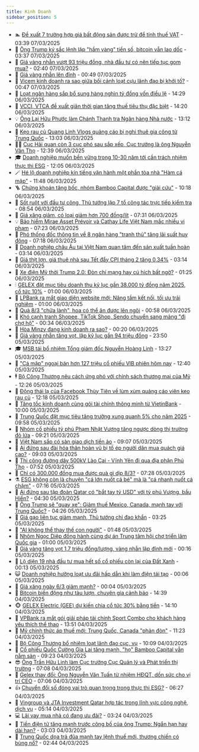 ```yaml
---
title: Kinh Doanh
sidebar_position: 5
---
```


<!-- dantri-kinh-doanh:START -->
- 🏊 [Đề xuất 7 trường hợp giá bất động sản được trừ để tính thuế VAT](https://dantri.com.vn/kinh-doanh/de-xuat-7-truong-hop-gia-bat-dong-san-duoc-tru-de-tinh-thue-vat-20250307094933791.htm) - 03:39 07/03/2025
- 🦆 [Ông Trump ký sắc lệnh lập &quot;hầm vàng&quot; tiền số, bitcoin vẫn lao dốc](https://dantri.com.vn/kinh-doanh/ong-trump-ky-sac-lenh-lap-ham-vang-tien-so-bitcoin-van-lao-doc-20250307101511950.htm) - 03:37 07/03/2025
- 🦄 [Giá vàng nhẫn vượt 93 triệu đồng, nhà đầu tư có nên tiếp tục gom mua?](https://dantri.com.vn/kinh-doanh/gia-vang-nhan-vuot-93-trieu-dong-nha-dau-tu-co-nen-tiep-tuc-gom-mua-20250307081151879.htm) - 02:40 07/03/2025
- 🌝 [Giá vàng nhẫn lên đỉnh](https://dantri.com.vn/kinh-doanh/gia-vang-nhan-len-dinh-20250307072016585.htm) - 00:49 07/03/2025
- 💃 [Vicem kinh doanh ra sao giữa bối cảnh loạt cựu lãnh đạo bị khởi tố?](https://dantri.com.vn/kinh-doanh/vicem-kinh-doanh-ra-sao-giua-boi-canh-loat-cuu-lanh-dao-bi-khoi-to-20250306165708264.htm) - 00:47 07/03/2025
- 🦏 [Loạt ngân hàng sắp bổ sung hàng nghìn tỷ đồng vốn điều lệ](https://dantri.com.vn/kinh-doanh/loat-ngan-hang-sap-bo-sung-hang-nghin-ty-dong-von-dieu-le-20250306120136026.htm) - 14:29 06/03/2025
- 🦩 [VCCI, VTCA đề xuất giãn thời gian tăng thuế tiêu thụ đặc biệt](https://dantri.com.vn/kinh-doanh/vcci-vtca-de-xuat-gian-thoi-gian-tang-thue-tieu-thu-dac-biet-20250306210842128.htm) - 14:20 06/03/2025
- 💡 [Ông Lại Hữu Phước làm Chánh Thanh tra Ngân hàng Nhà nước](https://dantri.com.vn/kinh-doanh/ong-lai-huu-phuoc-lam-chanh-thanh-tra-ngan-hang-nha-nuoc-20250306194629350.htm) - 13:12 06/03/2025
- 🌊 [Kẹo rau củ Quang Linh Vlogs quảng cáo bị nghi thuê gia công từ Trung Quốc](https://dantri.com.vn/kinh-doanh/keo-rau-cu-quang-linh-vlogs-quang-cao-bi-nghi-thue-gia-cong-tu-trung-quoc-20250306190657841.htm) - 13:03 06/03/2025
- 🧑‍💻 [Cục Hải quan còn 3 cục phó sau sắp xếp, Cục trưởng là ông Nguyễn Văn Thọ](https://dantri.com.vn/kinh-doanh/cuc-hai-quan-con-3-cuc-pho-sau-sap-xep-cuc-truong-la-ong-nguyen-van-tho-20250306191428838.htm) - 12:39 06/03/2025
- 🎓 [Doanh nghiệp muốn bền vững trong 10-30 năm tới cần trách nhiệm thực thi ESG](https://dantri.com.vn/kinh-doanh/doanh-nghiep-muon-ben-vung-trong-10-30-nam-toi-can-trach-nhiem-thuc-thi-esg-20250305105012760.htm) - 12:05 06/03/2025
- 🪄 [Hé lộ doanh nghiệp kín tiếng vận hành một phần tòa nhà &quot;Hàm cá mập&quot;](https://dantri.com.vn/kinh-doanh/he-lo-doanh-nghiep-kin-tieng-van-hanh-mot-phan-toa-nha-ham-ca-map-20250306165528512.htm) - 11:48 06/03/2025
- 🪜 [Chứng khoán tăng bốc, nhóm Bamboo Capital được &quot;giải cứu&quot;](https://dantri.com.vn/kinh-doanh/chung-khoan-tang-boc-nhom-bamboo-capital-duoc-giai-cuu-20250306161804934.htm) - 10:18 06/03/2025
- 🦄 [Sốt ruột với đầu tư công, Thủ tướng lập 7 tổ công tác trực tiếp kiểm tra](https://dantri.com.vn/kinh-doanh/sot-ruot-voi-dau-tu-cong-thu-tuong-lap-7-to-cong-tac-truc-tiep-kiem-tra-20250306153722415.htm) - 08:54 06/03/2025
- 💯 [Giá xăng giảm, có loại giảm hơn 700 đồng/lít](https://dantri.com.vn/kinh-doanh/gia-xang-giam-co-loai-giam-hon-700-donglit-20250306142827799.htm) - 07:31 06/03/2025
- 💡 [Bảo hiểm Mirae Asset Prévoir và  Cathay Life Việt Nam mắc nhiều vi phạm](https://dantri.com.vn/kinh-doanh/bao-hiem-mirae-asset-prevoir-va-cathay-life-viet-nam-mac-nhieu-vi-pham-20250306132511145.htm) - 07:23 06/03/2025
- 🧰 [Phó thống đốc thông tin về 8 ngân hàng &quot;tranh thủ&quot; tăng lãi suất huy động](https://dantri.com.vn/kinh-doanh/pho-thong-doc-thong-tin-ve-8-ngan-hang-tranh-thu-tang-lai-suat-huy-dong-20250306120235040.htm) - 07:18 06/03/2025
- 🎊 [Doanh nghiệp châu Âu tại Việt Nam quan tâm đến sản xuất tuần hoàn](https://dantri.com.vn/kinh-doanh/doanh-nghiep-chau-au-tai-viet-nam-quan-tam-den-san-xuat-tuan-hoan-20250306094610069.htm) - 03:14 06/03/2025
- 🔭 [Giá thịt lợn, giá thuê nhà sau Tết đẩy CPI tháng 2 tăng 0,34%](https://dantri.com.vn/kinh-doanh/gia-thit-lon-gia-thue-nha-sau-tet-day-cpi-thang-2-tang-034-20250306100128595.htm) - 03:14 06/03/2025
- 💼 [Xe điện Mỹ thời Trump 2.0: Đòn chí mạng hay cú hích bất ngờ?](https://dantri.com.vn/kinh-doanh/xe-dien-my-thoi-trump-20-don-chi-mang-hay-cu-hich-bat-ngo-20250305082915258.htm) - 01:25 06/03/2025
- 🕯 [GELEX đặt mục tiêu doanh thu kỷ lục gần 38.000 tỷ đồng năm 2025, cổ tức 10%](https://dantri.com.vn/kinh-doanh/gelex-dat-muc-tieu-doanh-thu-ky-luc-gan-38000-ty-dong-nam-2025-co-tuc-10-20250305221900910.htm) - 01:00 06/03/2025
- 🫣 [LPBank ra mắt giao diện website mới: Nâng tầm kết nối, tối ưu trải nghiệm](https://dantri.com.vn/kinh-doanh/lpbank-ra-mat-giao-dien-website-moi-nang-tam-ket-noi-toi-uu-trai-nghiem-20250305232053428.htm) - 01:00 06/03/2025
- 🤠 [Quà 8/3 &quot;chữa lành&quot;, hoa có thể ăn được lên ngôi](https://dantri.com.vn/kinh-doanh/qua-83-chua-lanh-hoa-co-the-an-duoc-len-ngoi-20250305160455584.htm) - 00:58 06/03/2025
- 🌈 [Khó cạnh tranh Shopee, TikTok Shop, Sendo chuyển sang mảng &quot;đi chợ hộ&quot;](https://dantri.com.vn/kinh-doanh/kho-canh-tranh-shopee-tiktok-shop-sendo-chuyen-sang-mang-di-cho-ho-20250305171050317.htm) - 00:34 06/03/2025
- 🦅 [Hòa Minzy đang kinh doanh ra sao?](https://dantri.com.vn/kinh-doanh/hoa-minzy-dang-kinh-doanh-ra-sao-20250305171213602.htm) - 00:20 06/03/2025
- 🌁 [Giá vàng nhẫn tăng vọt, lập kỷ lục gần 94 triệu đồng](https://dantri.com.vn/kinh-doanh/gia-vang-nhan-tang-vot-lap-ky-luc-gan-94-trieu-dong-20250306004404859.htm) - 23:50 05/03/2025
- 🎓 [MSB tái bổ nhiệm Tổng giám đốc Nguyễn Hoàng Linh](https://dantri.com.vn/kinh-doanh/msb-tai-bo-nhiem-tong-giam-doc-nguyen-hoang-linh-20250305202659973.htm) - 13:27 05/03/2025
- 📝 [&quot;Cá mập&quot; ngoại bán hơn 127 triệu cổ phiếu VIB phiên hôm nay](https://dantri.com.vn/kinh-doanh/ca-map-ngoai-ban-hon-127-trieu-co-phieu-vib-phien-hom-nay-20250305172922478.htm) - 12:40 05/03/2025
- 🕴 [Bộ Công Thương nêu cách ứng phó với chính sách thương mại của Mỹ](https://dantri.com.vn/kinh-doanh/bo-cong-thuong-neu-cach-ung-pho-voi-chinh-sach-thuong-mai-cua-my-20250305173243602.htm) - 12:26 05/03/2025
- 🧰 [Động thái lạ của Facebook Thùy Tiên về lùm xùm quảng cáo viên kẹo rau củ](https://dantri.com.vn/kinh-doanh/dong-thai-la-cua-facebook-thuy-tien-ve-lum-xum-quang-cao-vien-keo-rau-cu-20250305182034042.htm) - 12:18 05/03/2025
- 🤖 [Tăng tốc kinh doanh cùng gói tài chính thông minh từ VietinBank](https://dantri.com.vn/kinh-doanh/tang-toc-kinh-doanh-cung-goi-tai-chinh-thong-minh-tu-vietinbank-20250305161603441.htm) - 10:00 05/03/2025
- 🤠 [Trung Quốc đặt mục tiêu tăng trưởng xung quanh 5% cho năm 2025](https://dantri.com.vn/kinh-doanh/trung-quoc-dat-muc-tieu-tang-truong-xung-quanh-5-cho-nam-2025-20250305165202531.htm) - 09:58 05/03/2025
- 🌮 [Nhóm cổ phiếu tỷ phú Phạm Nhật Vượng tăng ngược dòng thị trường đỏ lửa](https://dantri.com.vn/kinh-doanh/nhom-co-phieu-ty-phu-pham-nhat-vuong-tang-nguoc-dong-thi-truong-do-lua-20250305161639553.htm) - 09:21 05/03/2025
- 🦄 [Việt Nam sắp có sàn giao dịch tiền ảo](https://dantri.com.vn/kinh-doanh/viet-nam-sap-co-san-giao-dich-tien-ao-20250305160228000.htm) - 09:07 05/03/2025
- 👺 [Ai đứng sau đài hóa thân hoàn vũ bị tố ép người dân mua quách giá cao?](https://dantri.com.vn/kinh-doanh/ai-dung-sau-dai-hoa-than-hoan-vu-bi-to-ep-nguoi-dan-mua-quach-gia-cao-20250305135400732.htm) - 09:03 05/03/2025
- 🤗 [Thi công đường dây 500kV Lào Cai - Vĩnh Yên đi qua địa phận Phú Thọ](https://dantri.com.vn/kinh-doanh/thi-cong-duong-day-500kv-lao-cai-vinh-yen-di-qua-dia-phan-phu-tho-20250305144435262.htm) - 07:52 05/03/2025
- 💪 [Chỉ có 300.000 đồng mua được quà gì dịp 8/3?](https://dantri.com.vn/kinh-doanh/chi-co-300000-dong-mua-duoc-qua-gi-dip-83-20250305004118855.htm) - 07:28 05/03/2025
- ⚗️ [ESG không còn là chuyện &quot;cá lớn nuốt cá bé&quot; mà là &quot;cá nhanh nuốt cá chậm&quot;](https://dantri.com.vn/kinh-doanh/esg-khong-con-la-chuyen-ca-lon-nuot-ca-be-ma-la-ca-nhanh-nuot-ca-cham-20250305120721227.htm) - 07:16 05/03/2025
- 🧠 [Ai đứng sau tập đoàn Qatar có &quot;bắt tay tỷ USD&quot; với tỷ phú Vượng, bầu Hiển?](https://dantri.com.vn/kinh-doanh/ai-dung-sau-tap-doan-qatar-co-bat-tay-ty-usd-voi-ty-phu-vuong-bau-hien-20250305105933728.htm) - 04:30 05/03/2025
- 🗽 [Ông Trump sẽ &quot;quay xe&quot;: Giảm thuế Mexico, Canada, mạnh tay với Trung Quốc?](https://dantri.com.vn/kinh-doanh/ong-trump-se-quay-xe-giam-thue-mexico-canada-manh-tay-voi-trung-quoc-20250305111712773.htm) - 04:26 05/03/2025
- 🫣 [Giá gạo liên tục giảm mạnh, Thủ tướng chỉ đạo khẩn](https://dantri.com.vn/kinh-doanh/gia-gao-lien-tuc-giam-manh-thu-tuong-chi-dao-khan-20250305092745924.htm) - 03:25 05/03/2025
- 🫣 [&quot;AI không thể thay thế con người&quot;](https://dantri.com.vn/kinh-doanh/ai-khong-the-thay-the-con-nguoi-20250225164802687.htm) - 01:48 05/03/2025
- 🫣 [Nhôm Ngọc Diệp đồng hành cùng dự án Trung tâm hội chợ triển lãm Quốc gia](https://dantri.com.vn/kinh-doanh/nhom-ngoc-diep-dong-hanh-cung-du-an-trung-tam-hoi-cho-trien-lam-quoc-gia-20250303104823751.htm) - 01:00 05/03/2025
- 💂 [Giá vàng tăng vọt 1,7 triệu đồng/lượng, vàng nhẫn lập đỉnh mới](https://dantri.com.vn/kinh-doanh/gia-vang-tang-vot-17-trieu-dongluong-vang-nhan-lap-dinh-moi-20250305071332531.htm) - 00:16 05/03/2025
- 💫 [Lộ diện 19 nhà đầu tư mua hết số cổ phiếu còn lại của Đất Xanh](https://dantri.com.vn/kinh-doanh/lo-dien-19-nha-dau-tu-mua-het-so-co-phieu-con-lai-cua-dat-xanh-20250305064429296.htm) - 00:13 05/03/2025
- 😺 [Doanh nghiệp hưởng loạt ưu đãi hấp dẫn khi làm điện tái tạo](https://dantri.com.vn/kinh-doanh/doanh-nghiep-huong-loat-uu-dai-hap-dan-khi-lam-dien-tai-tao-20250305003302029.htm) - 00:06 05/03/2025
- 🦆 [Giá xăng ngày 6/3 giảm mạnh?](https://dantri.com.vn/kinh-doanh/gia-xang-ngay-63-giam-manh-20250305000847475.htm) - 00:04 05/03/2025
- 👀 [Bitcoin biến động như tàu lượn, chuyên gia cảnh báo](https://dantri.com.vn/kinh-doanh/bitcoin-bien-dong-nhu-tau-luon-chuyen-gia-canh-bao-20250304004154050.htm) - 14:39 04/03/2025
- 🐵 [GELEX Electric &lpar;GEE&rpar; dự kiến chia cổ tức 30% bằng tiền](https://dantri.com.vn/kinh-doanh/gelex-electric-gee-du-kien-chia-co-tuc-30-bang-tien-20250304211028082.htm) - 14:10 04/03/2025
- 🤖 [VPBank ra mắt gói giải pháp tài chính Sport Combo cho khách hàng yêu thích thể thao](https://dantri.com.vn/kinh-doanh/vpbank-ra-mat-goi-giai-phap-tai-chinh-sport-combo-cho-khach-hang-yeu-thich-the-thao-20250304205119513.htm) - 13:51 04/03/2025
- 💂 [Mỹ chính thức áp thuế mới: Trung Quốc, Canada &quot;phản đòn&quot;](https://dantri.com.vn/kinh-doanh/my-chinh-thuc-ap-thue-moi-trung-quoc-canada-phan-don-20250304164752596.htm) - 11:23 04/03/2025
- 🦆 [Bộ Công Thương bổ nhiệm loạt lãnh đạo cục, vụ](https://dantri.com.vn/kinh-doanh/bo-cong-thuong-bo-nhiem-loat-lanh-dao-cuc-vu-20250304163726262.htm) - 10:09 04/03/2025
- 🦅 [Cổ phiếu Quốc Cường Gia Lai tăng mạnh, &quot;họ&quot; Bamboo Capital vẫn nằm sàn](https://dantri.com.vn/kinh-doanh/co-phieu-quoc-cuong-gia-lai-tang-manh-ho-bamboo-capital-van-nam-san-20250304154103916.htm) - 09:23 04/03/2025
- 😎 [Ông Trần Hữu Linh làm Cục trưởng Cục Quản lý và Phát triển thị trường](https://dantri.com.vn/kinh-doanh/ong-tran-huu-linh-lam-cuc-truong-cuc-quan-ly-va-phat-trien-thi-truong-20250304135833530.htm) - 07:08 04/03/2025
- 🐎 [Gelex thay đổi: Ông Nguyễn Văn Tuấn từ nhiệm HĐQT, dồn sức cho vị trí CEO](https://dantri.com.vn/kinh-doanh/gelex-thay-doi-ong-nguyen-van-tuan-tu-nhiem-hdqt-don-suc-cho-vi-tri-ceo-20250304135419124.htm) - 07:06 04/03/2025
- 👍 [Chuyển đổi số đóng vai trò quan trọng trong thực thi ESG?](https://dantri.com.vn/kinh-doanh/chuyen-doi-so-dong-vai-tro-quan-trong-trong-thuc-thi-esg-20250303201130267.htm) - 06:27 04/03/2025
- 🦒 [Vingroup và JTA Investment Qatar hợp tác trong lĩnh vực công nghệ, dịch vụ](https://dantri.com.vn/kinh-doanh/vingroup-va-jta-investment-qatar-hop-tac-trong-linh-vuc-cong-nghe-dich-vu-20250304113636955.htm) - 05:14 04/03/2025
- 💻 [Lãi vay mua nhà có đang ưu đãi?](https://dantri.com.vn/kinh-doanh/lai-vay-mua-nha-co-dang-uu-dai-20250304094921129.htm) - 03:24 04/03/2025
- 👺 [Tiền điện tử tăng mạnh trước công bố của ông Trump: Ngắn hạn hay dài hạn?](https://dantri.com.vn/kinh-doanh/tien-dien-tu-tang-manh-truoc-cong-bo-cua-ong-trump-ngan-han-hay-dai-han-20250304073719895.htm) - 03:03 04/03/2025
- 🧐 [Trung Quốc dọa trả đũa mạnh tay lệnh thuế mới, thương chiến có bùng nổ?](https://dantri.com.vn/kinh-doanh/trung-quoc-doa-tra-dua-manh-tay-lenh-thue-moi-thuong-chien-co-bung-no-20250303234552771.htm) - 02:44 04/03/2025<!-- dantri-kinh-doanh:END -->
